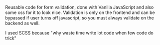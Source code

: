 Reusable code for form validation, done with Vanilla JavaScript and also some css for it to look nice. Validation is only on the frontend and can be bypassed if user turns off javascript, so you must always validate on the backend as well.

I used SCSS because "why waste time write lot code when few code do trick"
